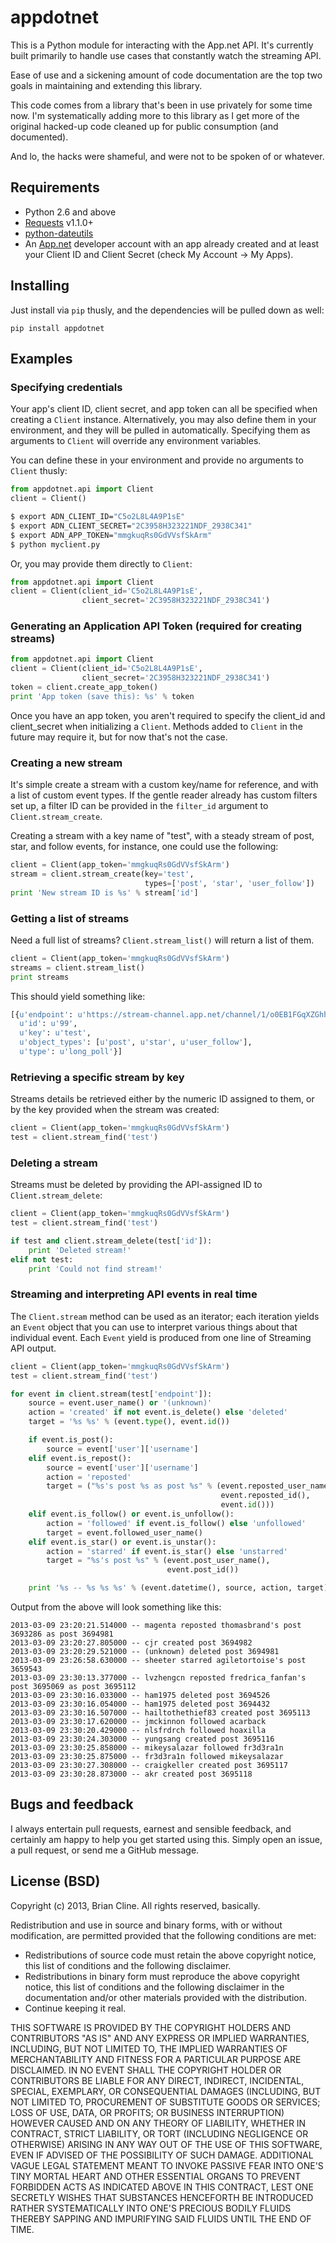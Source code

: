 # appdotnet

This is a Python module for interacting with the App.net API. It's currently
built primarily to handle use cases that constantly watch the streaming API.

Ease of use and a sickening amount of code documentation are the top two goals
in maintaining and extending this library.

This code comes from a library that's been in use privately for some time now.
I'm systematically adding more to this library as I get more of the original
hacked-up code cleaned up for public consumption (and documented).

And lo, the hacks were shameful, and were not to be spoken of or whatever.


## Requirements

 * Python 2.6 and above
 * [Requests](http://docs.python-requests.org/en/latest/) v1.1.0+
 * [python-dateutils](https://pypi.python.org/pypi?:action=display&name=python-dateutil)
 * An [App.net](http://app.net) developer account with an app already
   created and at least your Client ID and Client Secret (check My Account ->
   My Apps).


## Installing

Just install via `pip` thusly, and the dependencies will be pulled down as
well:

```
pip install appdotnet
```


## Examples

### Specifying credentials

Your app's client ID, client secret, and app token can all be specified when
creating a `Client` instance. Alternatively, you may also define them in your
environment, and they will be pulled in automatically. Specifying them as
arguments to `Client` will override any environment variables.

You can define these in your environment and provide no arguments to `Client`
thusly:

```python
from appdotnet.api import Client
client = Client()
```

```bash
$ export ADN_CLIENT_ID="C5o2L8L4A9P1sE"
$ export ADN_CLIENT_SECRET="2C3958H323221NDF_2938C341"
$ export ADN_APP_TOKEN="mmgkuqRs0GdVVsfSkArm"
$ python myclient.py
```

Or, you may provide them directly to `Client`:

```python
from appdotnet.api import Client
client = Client(client_id='C5o2L8L4A9P1sE',
                client_secret='2C3958H323221NDF_2938C341')
```

### Generating an Application API Token (required for creating streams)

```python
from appdotnet.api import Client
client = Client(client_id='C5o2L8L4A9P1sE',
                client_secret='2C3958H323221NDF_2938C341')
token = client.create_app_token()
print 'App token (save this): %s' % token
```

Once you have an app token, you aren't required to specify the client_id and
client_secret when initializing a `Client`. Methods added to `Client` in the
future may require it, but for now that's not the case.


### Creating a new stream

It's simple create a stream with a custom key/name for reference, and with a
list of custom event types. If the gentle reader already has custom filters set
up, a filter ID can be provided in the `filter_id` argument to
`Client.stream_create`.

Creating a stream with a key name of "test", with a steady stream of post,
star, and follow events, for instance, one could use the following:

```python
client = Client(app_token='mmgkuqRs0GdVVsfSkArm')
stream = client.stream_create(key='test',
                              types=['post', 'star', 'user_follow'])
print 'New stream ID is %s' % stream['id']
```


### Getting a list of streams

Need a full list of streams? `Client.stream_list()` will return a list of them.

```python
client = Client(app_token='mmgkuqRs0GdVVsfSkArm')
streams = client.stream_list()
print streams
```

This should yield something like:

```python
[{u'endpoint': u'https://stream-channel.app.net/channel/1/o0EB1FGqXZGhh0DXhJt2yjt4',
  u'id': u'99',
  u'key': u'test',
  u'object_types': [u'post', u'star', u'user_follow'],
  u'type': u'long_poll'}]
```


### Retrieving a specific stream by key

Streams details be retrieved either by the numeric ID assigned to them, or by
the key provided when the stream was created:

```python
client = Client(app_token='mmgkuqRs0GdVVsfSkArm')
test = client.stream_find('test')
```


### Deleting a stream

Streams must be deleted by providing the API-assigned ID to
`Client.stream_delete`:

```python
client = Client(app_token='mmgkuqRs0GdVVsfSkArm')
test = client.stream_find('test')

if test and client.stream_delete(test['id']):
    print 'Deleted stream!'
elif not test:
    print 'Could not find stream!'
```


### Streaming and interpreting API events in real time

The `Client.stream` method can be used as an iterator; each iteration yields an
`Event` object that you can use to interpret various things about that
individual event. Each `Event` yield is produced from one line of Streaming API
output.

```python
client = Client(app_token='mmgkuqRs0GdVVsfSkArm')
test = client.stream_find('test')

for event in client.stream(test['endpoint']):
    source = event.user_name() or '(unknown)'
    action = 'created' if not event.is_delete() else 'deleted'
    target = '%s %s' % (event.type(), event.id())

    if event.is_post():
        source = event['user']['username']
    elif event.is_repost():
        source = event['user']['username']
        action = 'reposted'
        target = ("%s's post %s as post %s" % (event.reposted_user_name(),
                                               event.reposted_id(),
                                               event.id()))
    elif event.is_follow() or event.is_unfollow():
        action = 'followed' if event.is_follow() else 'unfollowed'
        target = event.followed_user_name()
    elif event.is_star() or event.is_unstar():
        action = 'starred' if event.is_star() else 'unstarred'
        target = "%s's post %s" % (event.post_user_name(),
                                   event.post_id())

    print '%s -- %s %s %s' % (event.datetime(), source, action, target)
```

Output from the above will look something like this:

```
2013-03-09 23:20:21.514000 -- magenta reposted thomasbrand's post 3693286 as post 3694981
2013-03-09 23:20:27.805000 -- cjr created post 3694982
2013-03-09 23:20:29.521000 -- (unknown) deleted post 3694981
2013-03-09 23:26:58.630000 -- sheeter starred agiletortoise's post 3659543
2013-03-09 23:30:13.377000 -- lvzhengcn reposted fredrica_fanfan's post 3695069 as post 3695112
2013-03-09 23:30:16.033000 -- ham1975 deleted post 3694526
2013-03-09 23:30:16.054000 -- ham1975 deleted post 3694432
2013-03-09 23:30:16.507000 -- hailtothethief83 created post 3695113
2013-03-09 23:30:17.620000 -- jmckinnon followed acarback
2013-03-09 23:30:20.429000 -- nlsfrdrch followed hoaxilla
2013-03-09 23:30:24.303000 -- yungsang created post 3695116
2013-03-09 23:30:25.858000 -- mikeysalazar followed fr3d3ra1n
2013-03-09 23:30:25.875000 -- fr3d3ra1n followed mikeysalazar
2013-03-09 23:30:27.308000 -- craigkeller created post 3695117
2013-03-09 23:30:28.873000 -- akr created post 3695118
```


## Bugs and feedback

I always entertain pull requests, earnest and sensible feedback, and certainly
am happy to help you get started using this. Simply open an issue, a pull
request, or send me a GitHub message.


## License (BSD)

Copyright (c) 2013, Brian Cline. All rights reserved, basically.

Redistribution and use in source and binary forms, with or without
modification, are permitted provided that the following conditions are met:

* Redistributions of source code must retain the above copyright notice, this
  list of conditions and the following disclaimer.
* Redistributions in binary form must reproduce the above copyright notice,
  this list of conditions and the following disclaimer in the documentation
  and/or other materials provided with the distribution.
* Continue keeping it real.

THIS SOFTWARE IS PROVIDED BY THE COPYRIGHT HOLDERS AND CONTRIBUTORS "AS IS" AND
ANY EXPRESS OR IMPLIED WARRANTIES, INCLUDING, BUT NOT LIMITED TO, THE IMPLIED
WARRANTIES OF MERCHANTABILITY AND FITNESS FOR A PARTICULAR PURPOSE ARE
DISCLAIMED. IN NO EVENT SHALL THE COPYRIGHT HOLDER OR CONTRIBUTORS BE LIABLE
FOR ANY DIRECT, INDIRECT, INCIDENTAL, SPECIAL, EXEMPLARY, OR CONSEQUENTIAL
DAMAGES (INCLUDING, BUT NOT LIMITED TO, PROCUREMENT OF SUBSTITUTE GOODS OR
SERVICES; LOSS OF USE, DATA, OR PROFITS; OR BUSINESS INTERRUPTION) HOWEVER
CAUSED AND ON ANY THEORY OF LIABILITY, WHETHER IN CONTRACT, STRICT LIABILITY,
OR TORT (INCLUDING NEGLIGENCE OR OTHERWISE) ARISING IN ANY WAY OUT OF THE USE
OF THIS SOFTWARE, EVEN IF ADVISED OF THE POSSIBILITY OF SUCH DAMAGE.
ADDITIONAL VAGUE LEGAL STATEMENT MEANT TO INVOKE PASSIVE FEAR INTO ONE'S TINY
MORTAL HEART AND OTHER ESSENTIAL ORGANS TO PREVENT FORBIDDEN ACTS AS INDICATED
ABOVE IN THIS CONTRACT, LEST ONE SECRETLY WISHES THAT SUBSTANCES HENCEFORTH BE
INTRODUCED RATHER SYSTEMATICALLY INTO ONE'S PRECIOUS BODILY FLUIDS THEREBY
SAPPING AND IMPURIFYING SAID FLUIDS UNTIL THE END OF TIME.
